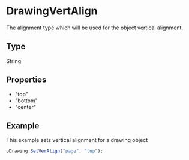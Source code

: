 # DrawingVertAlign

The alignment type which will be used for the object vertical alignment.

## Type

String

## Properties

- "top" 
- "bottom" 
- "center"

## Example

This example sets vertical alignment for a drawing object

```javascript
oDrawing.SetVerAlign("page", "top");
```